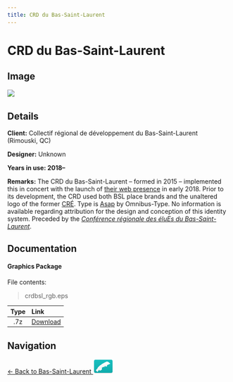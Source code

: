 ```yaml
---
title: CRD du Bas-Saint-Laurent
---
```


# CRD du Bas-Saint-Laurent

## Image

<img src="https://f001.backblazeb2.com/b2api/v1/b2_download_file_by_id?fileId=4_z28c49eac21252eda5eb50012_f10453e775cdd319c_d20181014_m004955_c001_v0001109_t0033" class="focus-image">

## Details

**Client:** Collectif régional de développement du Bas-Saint-Laurent (Rimouski, QC)

**Designer:** Unknown

**Years in use: 2018–**

**Remarks:** The CRD du Bas-Saint-Laurent – formed in 2015 – implemented this in concert with the launch of <a href="https://f001.backblazeb2.com/file/nation-branding-now/NA/CA/QC/01/screencapture_crdbsl.png" target="_blank">their web presence</a> in early 2018. Prior to its development, the CRD used both BSL place brands and the unaltered logo of the former [CRÉ](CRE.html). Type is [Asap](https://www.omnibus-type.com/fonts/asap/) by Omnibus-Type. No information is available regarding attribution for the design and conception of this identity system. Preceded by the [*Conférence régionale des éluEs du Bas-Saint-Laurent*](CRE.html).

## Documentation

#### Graphics Package

File contents:
> crdbsl_rgb.eps  

| Type | Link |
| :---: | :--- |
| .7z | [Download](https://f001.backblazeb2.com/file/nation-branding-now/NA/CA/QC/01/crdbsl.7z) |

## Navigation

[← Back to Bas-Saint-Laurent <img src="../../../../images/FlagKit/NA/CA/QC/01/01@2x.png" class="flagkit">](../01.html)